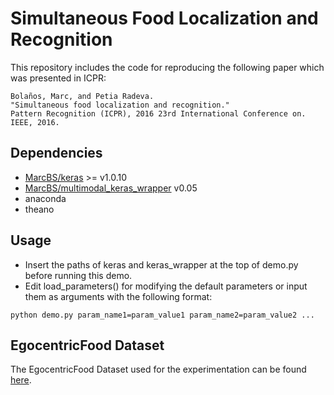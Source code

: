 # Simultaneous Food Localization and Recognition

This repository includes the code for reproducing the following paper which was presented in ICPR:

```
Bolaños, Marc, and Petia Radeva. 
"Simultaneous food localization and recognition." 
Pattern Recognition (ICPR), 2016 23rd International Conference on. IEEE, 2016.
```

## Dependencies

- [MarcBS/keras](https://github.com/MarcBS/keras) >= v1.0.10
- [MarcBS/multimodal_keras_wrapper](https://github.com/MarcBS/multimodal_keras_wrapper/releases/tag/v0.05) v0.05
- anaconda
- theano

## Usage
- Insert the paths of keras and keras_wrapper at the top of demo.py before running this demo.
- Edit load_parameters() for modifying the default parameters or input them as arguments with the following format:
```
python demo.py param_name1=param_value1 param_name2=param_value2 ...
```

## EgocentricFood Dataset

The EgocentricFood Dataset used for the experimentation can be found [here](http://www.ub.edu/cvub/egocentricfood/).
